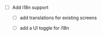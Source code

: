 
- [ ] Add i18n support
  - [ ] add translations for existing screens
  - [ ] add a UI toggle for i18n

